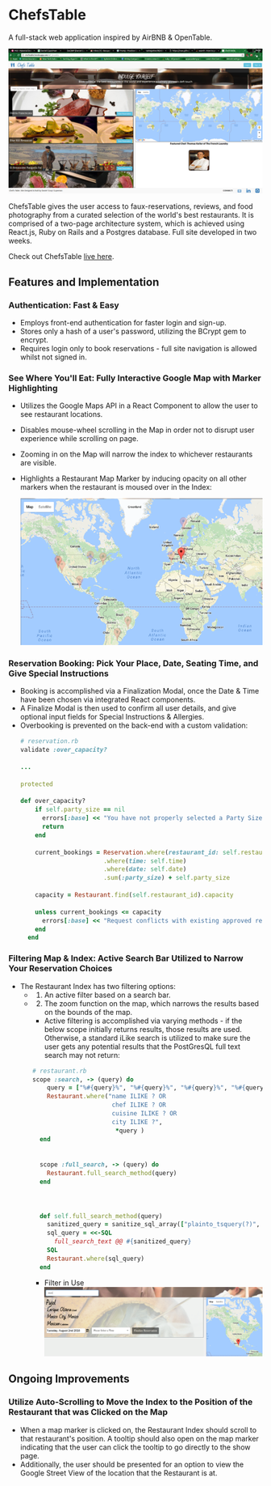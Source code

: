 # ChefsTable
A full-stack web application inspired by AirBNB & OpenTable.

![splash](./docs/screenshots/splash.png)

ChefsTable gives the user access to faux-reservations, reviews, and food photography from a curated selection of the world's best restaurants. It is comprised of a two-page architecture system, which is achieved using React.js, Ruby on Rails and a Postgres database. Full site developed in two weeks.

Check out ChefsTable [live here][production].

[production]: https://chefstable.herokuapp.com/#/?_k=tu368m

## Features and Implementation


### Authentication: Fast & Easy
- Employs front-end authentication for faster login and sign-up.
- Stores only a hash of a user's password, utilizing the BCrypt gem to encrypt.
- Requires login only to book reservations - full site navigation is allowed whilst not signed in.

### See Where You'll Eat: Fully Interactive Google Map with Marker Highlighting

- Utilizes the Google Maps API in a React Component to allow the user to see restaurant locations.
- Disables mouse-wheel scrolling in the Map in order not to disrupt user experience while scrolling on page.
- Zooming in on the Map will narrow the index to whichever restaurants are visible.
- Highlights a Restaurant Map Marker by inducing opacity on all other markers when the restaurant is moused over in the Index:

  ![highlighted-marker](./docs/screenshots/highlighted-marker.png)


### Reservation Booking: Pick Your Place, Date, Seating Time, and Give Special Instructions
- Booking is accomplished via a Finalization Modal, once the Date & Time have been chosen via integrated React components.
- A Finalize Modal is then used to confirm all user details, and give optional input fields for Special Instructions & Allergies.
- Overbooking is prevented on the back-end with a custom validation:
    ```ruby
    # reservation.rb
    validate :over_capacity?

    ...

    protected

    def over_capacity?
        if self.party_size == nil
          errors[:base] << "You have not properly selected a Party Size for your reservation, please try again"
          return
        end

        current_bookings = Reservation.where(restaurant_id: self.restaurant_id)
                           .where(time: self.time)
                           .where(date: self.date)
                           .sum(:party_size) + self.party_size

        capacity = Restaurant.find(self.restaurant_id).capacity

        unless current_bookings <= capacity
          errors[:base] << "Request conflicts with existing approved request"
        end
      end
    ```

### Filtering Map & Index: Active Search Bar Utilized to Narrow Your Reservation Choices
- The Restaurant Index has two filtering options:
  - 1) An active filter based on a search bar.

  - 2) The zoom function on the map, which narrows the results based on the bounds of the map.
    - Active filtering is accomplished via varying methods - if the below scope initially returns results, those results are used. Otherwise, a standard iLike search is utilized to make sure the user gets any potential results that the PostGresQL full text search may not return:
    ```ruby
    # restaurant.rb
    scope :search, -> (query) do
        query = ["%#{query}%", "%#{query}%", "%#{query}%", "%#{query}%"]
        Restaurant.where("name ILIKE ? OR
                          chef ILIKE ? OR
                          cuisine ILIKE ? OR
                          city ILIKE ?",
                           *query )
      end


      scope :full_search, -> (query) do
        Restaurant.full_search_method(query)
      end



      def self.full_search_method(query)
        sanitized_query = sanitize_sql_array(["plainto_tsquery(?)", query])
        sql_query = <<-SQL
          full_search_text @@ #{sanitized_query}
        SQL
        Restaurant.where(sql_query)
      end

    ```
    - Filter in Use
    ![search-bar](./docs/screenshots/search-bar-in-action.png)


## Ongoing Improvements

### Utilize Auto-Scrolling to Move the Index to the Position of the Restaurant that was Clicked on the Map
  - When a map marker is clicked on, the Restaurant Index should scroll to that restaurant's position. A tooltip should also open on the map marker indicating that the user can click the tooltip to go directly to the show page.
  - Additionally, the user should be presented for an option to view the Google Street View of the location that the Restaurant is at.
